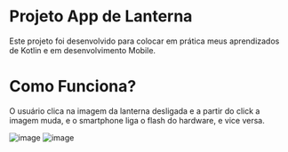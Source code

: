 # Projeto App de Lanterna

Este projeto foi desenvolvido para colocar em prática meus aprendizados de Kotlin e em desenvolvimento Mobile.

# Como Funciona?

O usuário clica na imagem da lanterna desligada e a partir do click a imagem muda, e o smartphone liga o flash do hardware, e vice versa. 

![image](https://user-images.githubusercontent.com/66140734/199141637-24e85f79-247f-47bf-ab5f-624dda8addf4.png)
![image](https://user-images.githubusercontent.com/66140734/199141689-5c60d00e-2f92-41a6-ae08-4f140db2d928.png)
